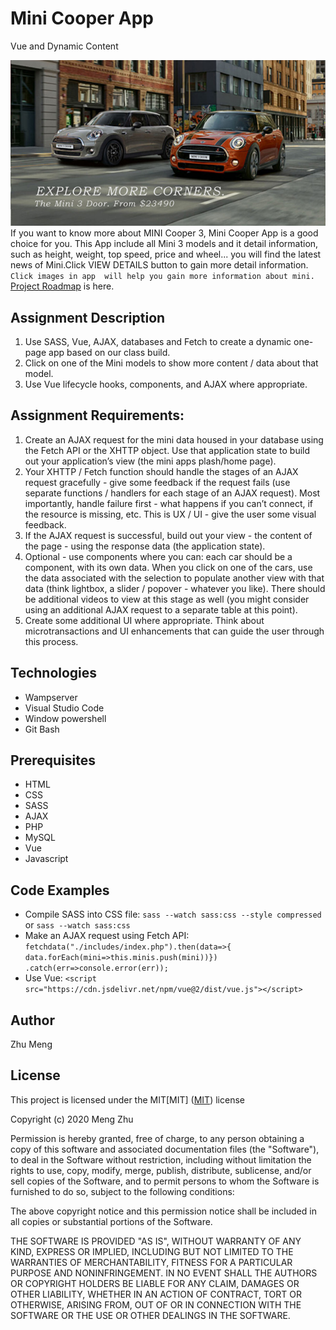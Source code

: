 # Mini Cooper App
Vue and Dynamic Content

![header image](/images/mini.jpg " MINI 3 DOOR")
If you want to know more about MINI Cooper 3, Mini Cooper App is a good choice for you. This App include all Mini 3  models and it detail information, such as height, weight, top speed, price and wheel... you will find the latest news of Mini.Click VIEW DETAILS button to gain more detail information.
 `Click images in app  will help you gain more information about mini.`<br />
[Project Roadmap](https://docs.google.com/document/d/1RWPXizD14y1B96HBsfQrkJM9EXluUjSgxPPgz4rqafM/edit?usp=sharing) is here.

## Assignment Description
1. Use SASS, Vue, AJAX, databases and Fetch to create a dynamic one-page app based on our class build. 
2. Click on one of the Mini models to show more content / data about that model. 
3. Use Vue lifecycle hooks, components, and AJAX where appropriate.

## Assignment Requirements:
1. Create an AJAX request for the mini data housed in your database using the Fetch API or the XHTTP object. Use that application state to build out your application’s view (the mini apps plash/home page).
2. Your XHTTP / Fetch function should handle the stages of an AJAX request gracefully - give some feedback if the request fails (use separate functions / handlers for each stage of an AJAX request). Most importantly, handle failure first - what happens if you can’t connect, if the resource is missing, etc. This is UX / UI - give the user some visual feedback.
3. If the AJAX request is successful, build out your view - the content of the page - using the response data (the application state).
4. Optional - use components where you can: each car should be a component, with its own data. When you click on one of the cars, use the data associated with the selection to populate another view with that data (think lightbox, a slider / popover - whatever you like). There should be additional videos to view at this stage as well (you might consider using an additional AJAX request to a separate table at this point).
5. Create some additional UI where appropriate. Think about microtransactions and UI enhancements that can guide the user through this process.

## Technologies
* Wampserver
* Visual Studio Code
* Window powershell
* Git Bash

## Prerequisites
* HTML
* CSS
* SASS
* AJAX
* PHP
* MySQL
* Vue
* Javascript

## Code Examples
* Compile SASS into CSS file: `sass --watch sass:css --style compressed` or `sass --watch sass:css`
* Make an AJAX request using Fetch API: ` fetchdata("./includes/index.php").then(data=>{ data.forEach(mini=>this.minis.push(mini))}) .catch(err=>console.error(err));`
* Use Vue: `<script src="https://cdn.jsdelivr.net/npm/vue@2/dist/vue.js"></script>`

## Author
Zhu Meng

## License
 
This project is licensed under the MIT[MIT]
([MIT](https://choosealicense.com/licenses/mit/)) license

Copyright (c) 2020 Meng Zhu

Permission is hereby granted, free of charge, to any person obtaining a copy of this software and associated documentation files (the "Software"), to deal in the Software without restriction, including without limitation the rights to use, copy, modify, merge, publish, distribute, sublicense, and/or sell copies of the Software, and to permit persons to whom the Software is furnished to do so, subject to the following conditions:

The above copyright notice and this permission notice shall be included in all copies or substantial portions of the Software.

THE SOFTWARE IS PROVIDED "AS IS", WITHOUT WARRANTY OF ANY KIND, EXPRESS OR IMPLIED, INCLUDING BUT NOT LIMITED TO THE WARRANTIES OF MERCHANTABILITY, FITNESS FOR A PARTICULAR PURPOSE AND NONINFRINGEMENT. IN NO EVENT SHALL THE AUTHORS OR COPYRIGHT HOLDERS BE LIABLE FOR ANY CLAIM, DAMAGES OR OTHER LIABILITY, WHETHER IN AN ACTION OF CONTRACT, TORT OR OTHERWISE, ARISING FROM, OUT OF OR IN CONNECTION WITH THE SOFTWARE OR THE USE OR OTHER DEALINGS IN THE SOFTWARE.